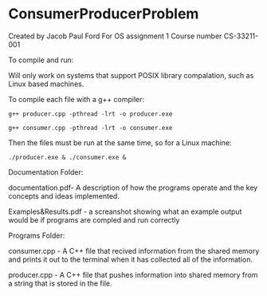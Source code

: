 # ConsumerProducerProblem
Created by Jacob Paul Ford
For OS assignment 1
Course number CS-33211-001

To compile and run:

  Will only work on systems that support POSIX library compalation, such as Linux based machines. 
  
  To compile each file with a g++ compiler:
  
    g++ producer.cpp -pthread -lrt -o producer.exe
    
    g++ consumer.cpp -pthread -lrt -o consumer.exe
    
  Then the files must be run at the same time, so for a Linux machine:
  
    ./producer.exe & ./consumer.exe &

 
  
  

Documentation Folder:


  documentation.pdf- A description of how the programs operate and the key concepts and ideas implemented. 
  
  Examples&Results.pdf - a screanshot showing what an example output would be if programs are compled and run correctly

  

Programs Folder:


  consumer.cpp - A C++ file that recived information from the shared memory and prints it out to the terminal when it has collected all of the information. 
  
  producer.cpp - A C++ file that pushes information into shared memory from a string that is stored in the file. 
  
